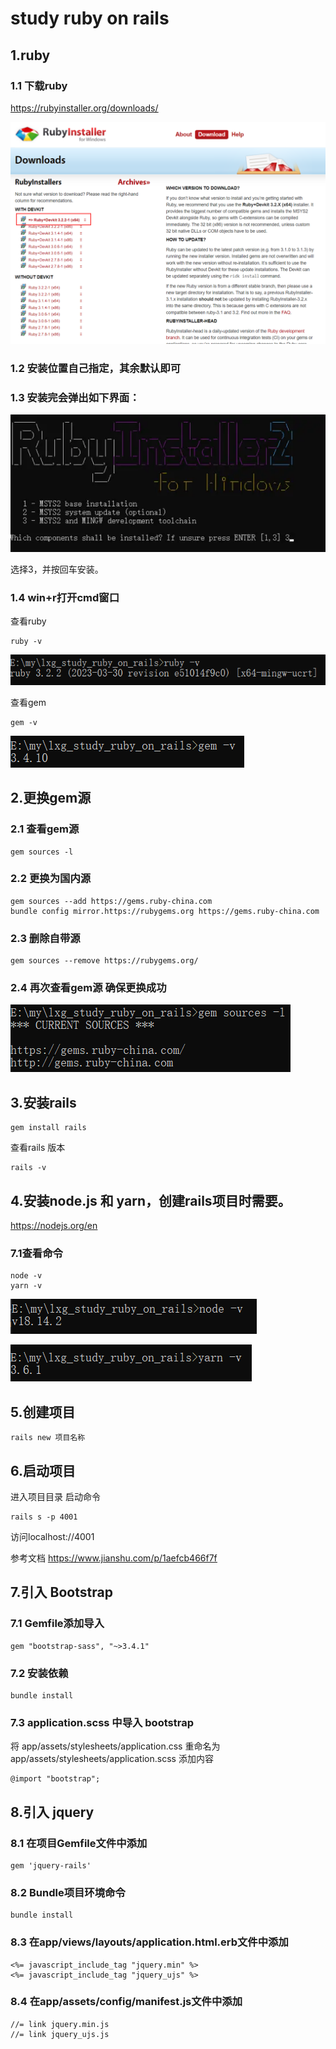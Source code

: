 # study ruby on rails
## 1.ruby
### 1.1 下载ruby
<u>https://rubyinstaller.org/downloads/</u>

![Image](https://github.com/lxg6370592/lxg_study_ruby_on_rails/blob/main/image/down.png?raw=true) 

### 1.2 安装位置自己指定，其余默认即可
### 1.3 安装完会弹出如下界面：

![Image](https://github.com/lxg6370592/lxg_study_ruby_on_rails/blob/main/image/insta.png?raw=true) 

选择3，并按回车安装。
### 1.4 win+r打开cmd窗口
查看ruby
````
ruby -v
````
![Image](https://github.com/lxg6370592/lxg_study_ruby_on_rails/blob/main/image/ruby_v.png?raw=true) 

查看gem
````
gem -v
````
![Image](https://github.com/lxg6370592/lxg_study_ruby_on_rails/blob/main/image/gem_v.png?raw=true) 

## 2.更换gem源
### 2.1 查看gem源
````
gem sources -l
````
### 2.2 更换为国内源
````
gem sources --add https://gems.ruby-china.com
bundle config mirror.https://rubygems.org https://gems.ruby-china.com
````
### 2.3 删除自带源
````
gem sources --remove https://rubygems.org/
````
### 2.4 再次查看gem源 确保更换成功
![Image](https://github.com/lxg6370592/lxg_study_ruby_on_rails/blob/main/image/gem_source.png?raw=true) 
## 3.安装rails
````
gem install rails
````
查看rails 版本
````
rails -v
````
## 4.安装node.js 和 yarn，创建rails项目时需要。
<u>https://nodejs.org/en</u>
### 7.1查看命令
````
node -v
yarn -v
````

![Image](https://github.com/lxg6370592/lxg_study_ruby_on_rails/blob/main/image/node_v.png?raw=true) 

![Image](https://github.com/lxg6370592/lxg_study_ruby_on_rails/blob/main/image/yard_v.png?raw=true) 
## 5.创建项目
````
rails new 项目名称
````
## 6.启动项目
进入项目目录
启动命令
````
rails s -p 4001
````
访问localhost://4001

参考文档
<u>https://www.jianshu.com/p/1aefcb466f7f</u>

## 7.引入 Bootstrap
### 7.1 Gemfile添加导入
````
gem "bootstrap-sass", "~>3.4.1"
````
### 7.2 安装依赖
````
bundle install
````
### 7.3 application.scss 中导入 bootstrap
将 app/assets/stylesheets/application.css 重命名为app/assets/stylesheets/application.scss
添加内容
````
@import "bootstrap";
````
## 8.引入 jquery
### 8.1 在项目Gemfile文件中添加
````
gem 'jquery-rails'
````
### 8.2 Bundle项目环境命令
````
bundle install
````
### 8.3 在app/views/layouts/application.html.erb文件中添加
````
<%= javascript_include_tag "jquery.min" %>
<%= javascript_include_tag "jquery_ujs" %>
````
### 8.4 在app/assets/config/manifest.js文件中添加
````
//= link jquery.min.js
//= link jquery_ujs.js
````